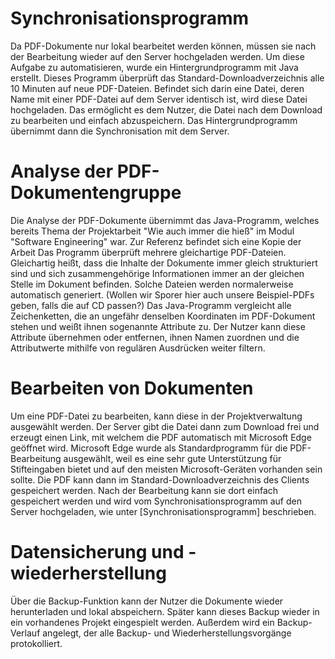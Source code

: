 # Synchronisationsprogramm
Da PDF-Dokumente nur lokal bearbeitet werden können, müssen sie nach der Bearbeitung wieder auf den Server hochgeladen werden. Um diese Aufgabe zu automatisieren, wurde ein Hintergrundprogramm mit Java erstellt. Dieses Programm überprüft das Standard-Downloadverzeichnis alle 10 Minuten auf neue PDF-Dateien. Befindet sich darin eine Datei, deren Name mit einer PDF-Datei auf dem Server identisch ist, wird diese Datei hochgeladen. Das ermöglicht es dem Nutzer, die Datei nach dem Download zu bearbeiten und einfach abzuspeichern. Das Hintergrundprogramm übernimmt dann die Synchronisation mit dem Server.

# Analyse der PDF-Dokumentengruppe
Die Analyse der PDF-Dokumente übernimmt das Java-Programm, welches bereits Thema der Projektarbeit "Wie auch immer die hieß" im Modul "Software Engineering" war. Zur Referenz befindet sich eine Kopie der Arbeit  Das Programm überprüft mehrere gleichartige PDF-Dateien. Gleichartig heißt, dass die Inhalte der Dokumente immer gleich strukturiert sind und sich zusammengehörige Informationen immer an der gleichen Stelle im Dokument befinden. Solche Dateien werden normalerweise automatisch generiert. (Wollen wir Sporer hier auch unsere Beispiel-PDFs geben, falls die auf CD passen?) Das Java-Programm vergleicht alle Zeichenketten, die an ungefähr denselben Koordinaten im PDF-Dokument stehen und weißt ihnen sogenannte Attribute zu. Der Nutzer kann diese Attribute übernehmen oder entfernen, ihnen Namen zuordnen und die Attributwerte mithilfe von regulären Ausdrücken weiter filtern.

# Bearbeiten von Dokumenten
Um eine PDF-Datei zu bearbeiten, kann diese in der Projektverwaltung ausgewählt werden. Der Server gibt die Datei dann zum Download frei und erzeugt einen Link, mit welchem die PDF automatisch mit Microsoft Edge geöffnet wird. Microsoft Edge wurde als Standardprogramm für die PDF-Bearbeitung ausgewählt, weil es eine sehr gute Unterstützung für Stifteingaben bietet und auf den meisten Microsoft-Geräten vorhanden sein sollte. Die PDF kann dann im Standard-Downloadverzeichnis des Clients gespeichert werden. Nach der Bearbeitung kann sie dort einfach gespeichert werden und wird vom Synchronisationsprogramm auf den Server hochgeladen, wie unter [Synchronisationsprogramm] beschrieben.

# Datensicherung und -wiederherstellung
Über die Backup-Funktion kann der Nutzer die Dokumente wieder herunterladen und lokal abspeichern. Später kann dieses Backup wieder in ein vorhandenes Projekt eingespielt werden. Außerdem wird ein Backup-Verlauf angelegt, der alle Backup- und Wiederherstellungsvorgänge protokolliert.